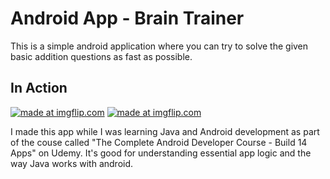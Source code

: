 # Android App - Brain Trainer
This is a simple android application where you can try to solve the given basic addition questions as fast as possible.
## In Action
<a href="https://imgflip.com/gif/1xz7mr"><img src="https://i.imgflip.com/1xz7mr.gif" title="made at imgflip.com"/></a>          <a href="https://imgflip.com/gif/1xz7so"><img src="https://i.imgflip.com/1xz7so.gif" title="made at imgflip.com"/></a>

I made this app  while I was learning Java and Android development as part of the couse called "The Complete Android Developer Course - Build 14 Apps" on Udemy. It's good for understanding essential app logic and the way Java works with android.
